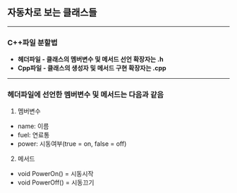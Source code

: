 ## 자동차로 보는 클래스들
____
### C++파일 분할법
- **헤더파일 - 클래스의 멤버변수 및 메서드 선언 확장자는 .h**   
- **Cpp파일 - 클래스의 생성자 및 메서드 구현 확장자는 .cpp**
___
### 헤더파일에 선언한 멤버변수 및 메서드는 다음과 같음
1. 멤버변수
- name: 이름
- fuel: 연료통
- power: 시동여부(true = on, false = off)
2. 메서드
- void PowerOn() = 시동시작
- void PowerOff() = 시동끄기